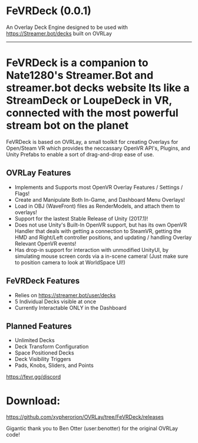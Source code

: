 # FeVRDeck (0.0.1)

An Overlay Deck Engine designed to be used with https://Streamer.bot/decks built on OVRLay

---
FeVRDeck is a companion to Nate1280's Streamer.Bot and streamer.bot decks website
Its like a StreamDeck or LoupeDeck in VR, connected with the most powerful stream bot on the planet
=
FeVRDeck is based on OVRLay, a small toolkit for creating Overlays for Open/Steam VR which
provides the neccassary OpenVR API's, Plugins, and Unity Prefabs to enable a sort of drag-and-drop ease of use.

## OVRLay Features
- Implements and Supports most OpenVR Overlay Features / Settings / Flags!
- Create and Manipulate Both In-Game, and Dashboard Menu Overlays!
- Load in OBJ (WaveFront) files as RenderModels, and attach them to overlays!
- Support for the lastest Stable Release of Unity (2017.1)!
- Does not use Unity's Built-In OpenVR support, but has its own OpenVR Handler that deals with getting a connection to SteamVR, getting the HMD and Right/Left controller positions, and updating / handling Overlay Relevant OpenVR events!
- Has drop-in support for interaction with unmodified UnityUI, by simulating mouse screen cords via a in-scene camera! (Just make sure to position camera to look at WorldSpace UI!)


## FeVRDeck Features
- Relies on https://streamer.bot/user/decks
- 5 Individual Decks visible at once
- Currently Interactable ONLY in the Dashboard

## Planned Features
- Unlimited Decks
- Deck Transform Configuration
- Space Positioned Decks
- Deck Visibility Triggers
- Pads, Knobs, Sliders, and Points



https://fevr.gg/discord

Download:
===
https://github.com/xypherorion/OVRLay/tree/FeVRDeck/releases


Gigantic thank you to Ben Otter (user:benotter) for the original OVRLay code!
